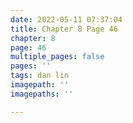 ```yaml
---
date: 2022-05-11 07:37:04
title: Chapter 8 Page 46
chapter: 8
page: 46
multiple_pages: false
pages: ''
tags: dan lin
imagepath: ''
imagepaths: ''

---
```

